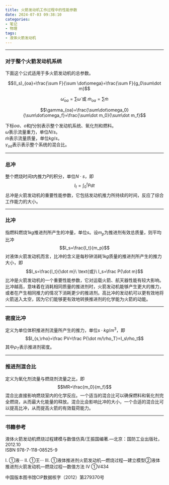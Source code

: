 ```yaml
---
title: 火箭发动机工作过程中的性能参数
date: 2024-07-03 09:38:10
categories: 
- 笔记
- 物理
tags: 
- 液体火箭发动机
---
```


---
### 对于整个火箭发动机系统
下面这个公式适用于多火箭发动机的总参数。

$$(I_s)_{oa}=\frac{\sum F}{\sum \dot\omega}=\frac{\sum F}{g_0\sum\dot m}$$

$$\dot\omega_{oa}=\sum\dot\omega\ \text{或}\ \dot m_{oa}=\sum\dot m$$

$$\gamma_{oa}=\frac{\sum\dot\omega_0}{\sum\dot\omega_f}=\frac{\sum\dot m_0}{\sum\dot m_f}$$

下标$oa$、$o$和$f$分别表示整个发动机系统、氧化剂和燃料。  
$\dot\omega$表示流量重力，单位$N/s$。  
$\dot m$表示流量质量，单位$kg/s$。  
$\gamma_{oa}$表示表示整个系统的混合比。

---
### 总冲
整个燃烧时间$t$内推力$P$的积分，单位$N\cdot s$，即
$$I_t=\int_0^tPdt$$
总冲是火箭发动机的重要性能参数，它包括发动机推力所持续的时间，反应了综合工作能力的大小。

---
### 比冲
指燃料燃烧$1kg$推进剂所产生的冲量，单位$s$。设$m_p$为推进剂有效总质量，则平均比冲
$$I_s=\frac{I_t}{m_p}$$
对液体火箭发动机而言，比冲的含义是每秒钟消耗$1kg$质量的推进剂所产生的推力大小，即
$$I_s=\frac{I_t}{\dot m}\ \text{或}\ I_s=\frac P{\dot m}$$
比冲是火箭发动机的一个重要性能参数，它对运载火箭、航天器性能有较大影响。比冲越高，意味着在消耗相同质量的推进剂时，火箭发动机能够产生更大的推力，或者在产生相同推力的情况下消耗更少的推进剂。高比冲的发动机可以更有效地将火箭送入太空，因为它们能够更有效地转换推进剂的化学能为火箭的动能。

---
### 密度比冲
定义为单位体积推进剂流量所产生的推力，单位$s\cdot kg/m^3$，即
$$I_{s,\rho}=\frac PV=\frac P{\dot m/\rho_T}=I_s\rho_t$$
其中$\rho_T$表示推进剂密度。

---
### 推进剂混合比
定义为氧化剂流量与燃烧剂流量之比，即
$$MR=\frac{m_0}{m_f}$$
混合比直接影响燃烧室内的化学反应。一个适当的混合比可以确保燃料和氧化剂完全燃烧，从而最大化能量的释放。混合比会影响比冲的大小，一个合适的混合比可以提高比冲，从而提高火箭的有效载荷能力。

---
### 书籍参考
液体火箭发动机燃烧过程建模与数值仿真/王振国编著.—北京：国防工业出版社，2012.10  
ISBN 978-7-118-08525-9

I. ①液··· II. ①王··· III. ①液体推进剂火箭发动机—燃烧过程—建立模型②液体推进剂火箭发动机—燃烧过程—数值方法 IV ①V434

中国版本图书馆CIP数据核字（2012）第279370号
